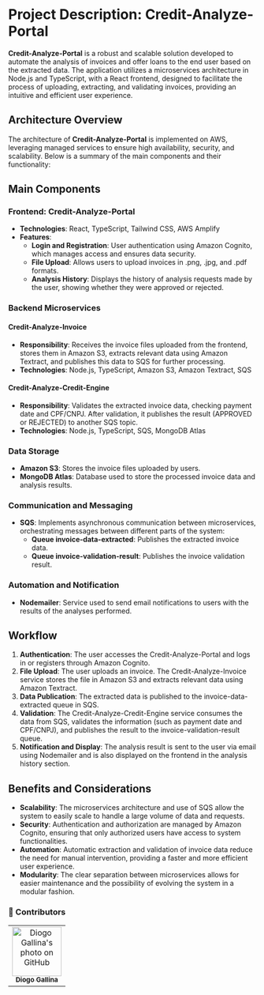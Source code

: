 # Project Description: Credit-Analyze-Portal

**Credit-Analyze-Portal** is a robust and scalable solution developed to automate the analysis of invoices and offer loans to the end user based on the extracted data. The application utilizes a microservices architecture in Node.js and TypeScript, with a React frontend, designed to facilitate the process of uploading, extracting, and validating invoices, providing an intuitive and efficient user experience.

## Architecture Overview

The architecture of **Credit-Analyze-Portal** is implemented on AWS, leveraging managed services to ensure high availability, security, and scalability. Below is a summary of the main components and their functionality:

## Main Components

### Frontend: Credit-Analyze-Portal

- **Technologies**: React, TypeScript, Tailwind CSS, AWS Amplify
- **Features**:
  - **Login and Registration**: User authentication using Amazon Cognito, which manages access and ensures data security.
  - **File Upload**: Allows users to upload invoices in .png, .jpg, and .pdf formats.
  - **Analysis History**: Displays the history of analysis requests made by the user, showing whether they were approved or rejected.

### Backend Microservices

#### Credit-Analyze-Invoice

- **Responsibility**: Receives the invoice files uploaded from the frontend, stores them in Amazon S3, extracts relevant data using Amazon Textract, and publishes this data to SQS for further processing.
- **Technologies**: Node.js, TypeScript, Amazon S3, Amazon Textract, SQS

#### Credit-Analyze-Credit-Engine

- **Responsibility**: Validates the extracted invoice data, checking payment date and CPF/CNPJ. After validation, it publishes the result (APPROVED or REJECTED) to another SQS topic.
- **Technologies**: Node.js, TypeScript, SQS, MongoDB Atlas

### Data Storage

- **Amazon S3**: Stores the invoice files uploaded by users.
- **MongoDB Atlas**: Database used to store the processed invoice data and analysis results.

### Communication and Messaging

- **SQS**: Implements asynchronous communication between microservices, orchestrating messages between different parts of the system:
  - **Queue invoice-data-extracted**: Publishes the extracted invoice data.
  - **Queue invoice-validation-result**: Publishes the invoice validation result.

### Automation and Notification

- **Nodemailer**: Service used to send email notifications to users with the results of the analyses performed.

## Workflow

1. **Authentication**: The user accesses the Credit-Analyze-Portal and logs in or registers through Amazon Cognito.
2. **File Upload**: The user uploads an invoice. The Credit-Analyze-Invoice service stores the file in Amazon S3 and extracts relevant data using Amazon Textract.
3. **Data Publication**: The extracted data is published to the invoice-data-extracted queue in SQS.
4. **Validation**: The Credit-Analyze-Credit-Engine service consumes the data from SQS, validates the information (such as payment date and CPF/CNPJ), and publishes the result to the invoice-validation-result queue.
5. **Notification and Display**: The analysis result is sent to the user via email using Nodemailer and is also displayed on the frontend in the analysis history section.

## Benefits and Considerations

- **Scalability**: The microservices architecture and use of SQS allow the system to easily scale to handle a large volume of data and requests.
- **Security**: Authentication and authorization are managed by Amazon Cognito, ensuring that only authorized users have access to system functionalities.
- **Automation**: Automatic extraction and validation of invoice data reduce the need for manual intervention, providing a faster and more efficient user experience.
- **Modularity**: The clear separation between microservices allows for easier maintenance and the possibility of evolving the system in a modular fashion.


### 🤝 Contributors

<table>
  <tr>
    <td align="center">
      <a href="#">
        <img src="https://avatars.githubusercontent.com/u/88459755?v=4" width="100px;" border-radius='50%' alt="Diogo Gallina's photo on GitHub"/><br>
        <sub>
          <b>Diogo Gallina</b>
        </sub>
      </a>
    </td>
  </tr>
</table>

